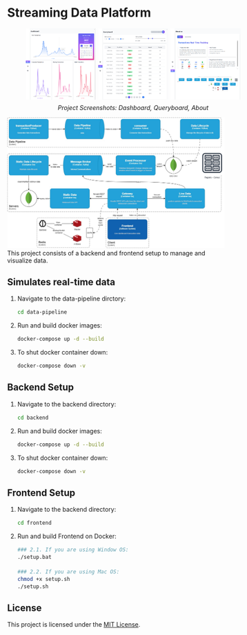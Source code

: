 # Streaming Data Platform

<figure style="width: 100%; text-align: center;">
  <div style="display: flex; justify-content: space-around; align-items: center; width: 100%;">
    <img src="./pics/dashboard.png" alt="Dashboard" style="width: 32%;">
    <img src="./pics/queryboard.png" alt="Queryboard" style="width: 32%;">
    <img src="./pics/about.png" alt="About" style="width: 32%;">
  </div>
  <figcaption style="font-style: italic; margin-top: 10px; text-align: center">Project Screenshots: Dashboard, Queryboard, About</figcaption>
</figure>

![C4](./c2.jpg)
This project consists of a backend and frontend setup to manage and visualize data.

## Simulates real-time data

1. Navigate to the data-pipeline dirctory:

   ```bash
   cd data-pipeline

   ```

2. Run and build docker images:

   ```bash
   docker-compose up -d --build

   ```

3. To shut docker container down:
   ```bash
   docker-compose down -v
   ```

## Backend Setup

1. Navigate to the backend directory:

   ```bash
   cd backend

   ```

2. Run and build docker images:

   ```bash
   docker-compose up -d --build

   ```

3. To shut docker container down:
   ```bash
   docker-compose down -v
   ```

## Frontend Setup

1. Navigate to the backend directory:

   ```bash
   cd frontend

   ```

2. Run and build Frontend on Docker:

   ```bash
   ### 2.1. If you are using Window OS:
   ./setup.bat

   ### 2.2. If you are using Mac OS:
   chmod +x setup.sh
   ./setup.sh
   ```

## License

This project is licensed under the [MIT License](LICENSE).
